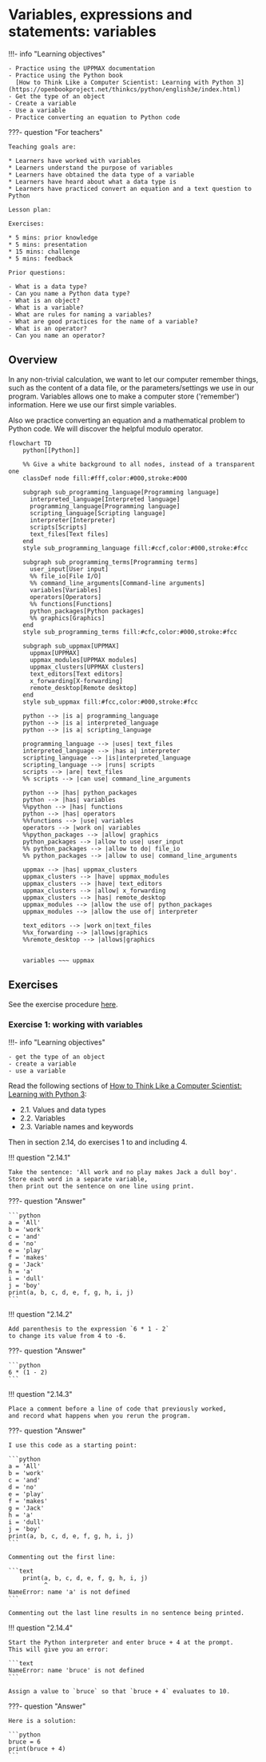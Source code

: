 # Variables, expressions and statements: variables

!!!- info "Learning objectives"

    - Practice using the UPPMAX documentation
    - Practice using the Python book
      [How to Think Like a Computer Scientist: Learning with Python 3](https://openbookproject.net/thinkcs/python/english3e/index.html)
    - Get the type of an object
    - Create a variable
    - Use a variable
    - Practice converting an equation to Python code

???- question "For teachers"

    Teaching goals are:

    * Learners have worked with variables
    * Learners understand the purpose of variables
    * Learners have obtained the data type of a variable
    * Learners have heard about what a data type is
    * Learners have practiced convert an equation and a text question to Python

    Lesson plan:

    Exercises:

    * 5 mins: prior knowledge
    * 5 mins: presentation
    * 15 mins: challenge
    * 5 mins: feedback

    Prior questions:

    - What is a data type?
    - Can you name a Python data type?
    - What is an object?
    - What is a variable?
    - What are rules for naming a variables?
    - What are good practices for the name of a variable?
    - What is an operator?
    - Can you name an operator?

## Overview

In any non-trivial calculation, we want to let our computer remember
things, such as the content of a data file, or the parameters/settings
we use in our program. Variables allows one to make a computer
store ('remember') information. Here we use our first simple variables.

Also we practice converting an equation and a mathematical problem
to Python code. We will discover the helpful modulo operator.

```mermaid
flowchart TD
    python[[Python]]

    %% Give a white background to all nodes, instead of a transparent one
    classDef node fill:#fff,color:#000,stroke:#000

    subgraph sub_programming_language[Programming language]
      interpreted_language[Interpreted language]
      programming_language[Programming language]
      scripting_language[Scripting language]
      interpreter[Interpreter]
      scripts[Scripts]
      text_files[Text files]
    end
    style sub_programming_language fill:#ccf,color:#000,stroke:#fcc

    subgraph sub_programming_terms[Programming terms]
      user_input[User input]
      %% file_io[File I/O]
      %% command_line_arguments[Command-line arguments]
      variables[Variables]
      operators[Operators]
      %% functions[Functions]
      python_packages[Python packages]
      %% graphics[Graphics]
    end 
    style sub_programming_terms fill:#cfc,color:#000,stroke:#fcc

    subgraph sub_uppmax[UPPMAX]
      uppmax[UPPMAX]
      uppmax_modules[UPPMAX modules]
      uppmax_clusters[UPPMAX clusters]
      text_editors[Text editors]
      x_forwarding[X-forwarding]
      remote_desktop[Remote desktop]
    end
    style sub_uppmax fill:#fcc,color:#000,stroke:#fcc

    python --> |is a| programming_language
    python --> |is a| interpreted_language
    python --> |is a| scripting_language

    programming_language --> |uses| text_files
    interpreted_language --> |has a| interpreter
    scripting_language --> |is|interpreted_language
    scripting_language --> |runs| scripts
    scripts --> |are| text_files
    %% scripts --> |can use| command_line_arguments

    python --> |has| python_packages
    python --> |has| variables
    %%python --> |has| functions
    python --> |has| operators
    %%functions --> |use| variables
    operators --> |work on| variables
    %%python_packages --> |allow| graphics
    python_packages --> |allow to use| user_input
    %% python_packages --> |allow to do| file_io
    %% python_packages --> |allow to use| command_line_arguments

    uppmax --> |has| uppmax_clusters
    uppmax_clusters --> |have| uppmax_modules
    uppmax_clusters --> |have| text_editors
    uppmax_clusters --> |allow| x_forwarding
    uppmax_clusters --> |has| remote_desktop
    uppmax_modules --> |allow the use of| python_packages
    uppmax_modules --> |allow the use of| interpreter

    text_editors --> |work on|text_files
    %%x_forwarding --> |allows|graphics
    %%remote_desktop --> |allows|graphics
    

    variables ~~~ uppmax
```


## Exercises

See the exercise procedure [here](../misc/exercise_procedure.md).

### Exercise 1: working with variables

!!!- info "Learning objectives"

    - get the type of an object
    - create a variable
    - use a variable

Read the following sections of
[How to Think Like a Computer Scientist: Learning with Python 3](https://openbookproject.net/thinkcs/python/english3e/index.html):

- 2.1. Values and data types
- 2.2. Variables
- 2.3. Variable names and keywords

Then in section 2.14, do exercises 1 to and including 4.

!!! question "2.14.1"

    Take the sentence: 'All work and no play makes Jack a dull boy'.
    Store each word in a separate variable,
    then print out the sentence on one line using print.

???- question "Answer"

    ```python
    a = 'All'
    b = 'work'
    c = 'and'
    d = 'no'
    e = 'play'
    f = 'makes'
    g = 'Jack'
    h = 'a'
    i = 'dull'
    j = 'boy'
    print(a, b, c, d, e, f, g, h, i, j)    
    ```


!!! question "2.14.2"

    Add parenthesis to the expression `6 * 1 - 2`
    to change its value from 4 to -6.

???- question "Answer"

    ```python
    6 * (1 - 2)
    ```

!!! question "2.14.3"

    Place a comment before a line of code that previously worked,
    and record what happens when you rerun the program.

???- question "Answer"

    I use this code as a starting point:

    ```python
    a = 'All'
    b = 'work'
    c = 'and'
    d = 'no'
    e = 'play'
    f = 'makes'
    g = 'Jack'
    h = 'a'
    i = 'dull'
    j = 'boy'
    print(a, b, c, d, e, f, g, h, i, j)    
    ```

    Commenting out the first line:

    ```text
        print(a, b, c, d, e, f, g, h, i, j)
              ^
    NameError: name 'a' is not defined
    ```

    Commenting out the last line results in no sentence being printed.

!!! question "2.14.4"

    Start the Python interpreter and enter bruce + 4 at the prompt.
    This will give you an error:

    ```text
    NameError: name 'bruce' is not defined
    ```

    Assign a value to `bruce` so that `bruce + 4` evaluates to 10.

???- question "Answer"

    Here is a solution:

    ```python
    bruce = 6
    print(bruce + 4)
    ```
